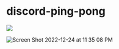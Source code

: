 # discord-ping-pong

![](https://user-images.githubusercontent.com/19412160/209448575-9c65017a-e7f6-41c9-bb42-76b913f8a535.png)

![Screen Shot 2022-12-24 at 11 35 08 PM](https://user-images.githubusercontent.com/19412160/209457046-dd83b48c-fd8a-4a18-8f85-e60a5308906a.png)
